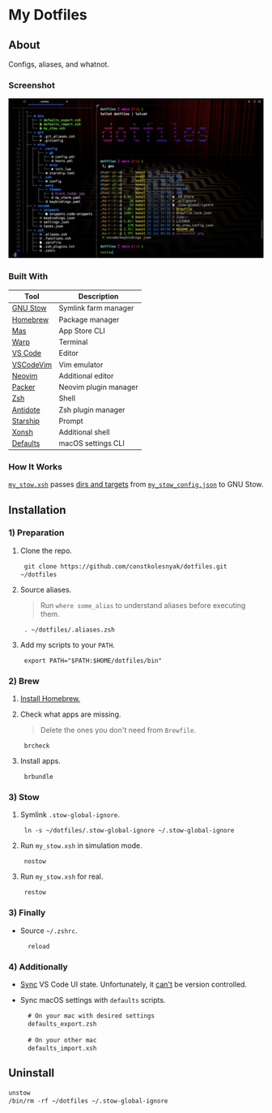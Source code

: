 # My Dotfiles

## About

Configs, aliases, and whatnot.

### Screenshot

![Screenshot](screenshot.png)

### Built With

| Tool                                                | Description           |
| --------------------------------------------------- | --------------------- |
| [GNU Stow](https://www.gnu.org/software/stow/)      | Symlink farm manager  |
| [Homebrew](https://brew.sh/)                        | Package manager       |
| [Mas](https://github.com/mas-cli/mas)               | App Store CLI         |
| [Warp](https://www.warp.dev/)                       | Terminal              |
| [VS Code](https://code.visualstudio.com/)           | Editor                |
| [VSCodeVim](https://github.com/VSCodeVim/Vim)       | Vim emulator          |
| [Neovim](https://neovim.io/)                        | Additional editor     |
| [Packer](https://github.com/wbthomason/packer.nvim) | Neovim plugin manager |
| [Zsh](https://www.zsh.org/)                         | Shell                 |
| [Antidote](https://getantidote.github.io/)          | Zsh plugin manager    |
| [Starship](https://starship.rs/)                    | Prompt                |
| [Xonsh](https://xon.sh/)                            | Additional shell      |
| [Defaults](https://macos-defaults.com/)             | macOS settings CLI    |

### How It Works

[`my_stow.xsh`](bin/my_stow.xsh) passes [dirs and targets](https://www.gnu.org/software/stow/manual/stow.html#Invoking-Stow) from [`my_stow_config.json`](my_stow_config.json) to GNU Stow.

## Installation

### 1) Preparation  

1. Clone the repo.

        git clone https://github.com/constkolesnyak/dotfiles.git ~/dotfiles

2. Source aliases.

    > Run `where some_alias` to understand aliases before executing them.

        . ~/dotfiles/.aliases.zsh

3. Add my scripts to your `PATH`.

        export PATH="$PATH:$HOME/dotfiles/bin"

### 2) Brew

1. [Install Homebrew.](https://brew.sh/)

2. Check what apps are missing.

    > Delete the ones you don't need from `Brewfile`.

        brcheck

3. Install apps.

        brbundle

### 3) Stow

1. Symlink `.stow-global-ignore`.

        ln -s ~/dotfiles/.stow-global-ignore ~/.stow-global-ignore

2. Run `my_stow.xsh` in simulation mode.

        nostow

3. Run `my_stow.xsh` for real.

        restow

### 3) Finally

- Source `~/.zshrc`.

        reload

### 4) Additionally

- [Sync](https://code.visualstudio.com/docs/editor/settings-sync) VS Code UI state. Unfortunately, it [can't](https://code.visualstudio.com/docs/editor/profiles#_where-is-the-ui-state-globalstatejson-file) be version controlled.

- Sync macOS settings with `defaults` scripts.

        # On your mac with desired settings
        defaults_export.zsh

        # On your other mac
        defaults_import.xsh

## Uninstall

    unstow
    /bin/rm -rf ~/dotfiles ~/.stow-global-ignore
